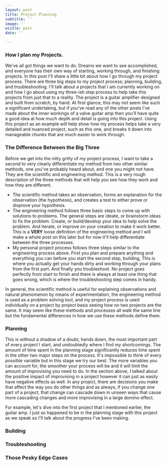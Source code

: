 ```yaml
---
layout: post
title: Project Planning
subtitle: ''
image: ''
wizzle: post
date: ''

---
```

### How I plan my Projects.

We've all got things we want to do. Dreams we want to see accomplished, and everyone has their own way of starting, working through, and finishing projects. In this post I'll share a little bit about how I go through my project process.  There are three big steps to my project process; planning, building, and troubleshooting. I'll talk about a projects that I am currently working on and how I go about using my three-ish step process to help take this projects from just that to a reality. The project is a guitar amplifier designed and built from scratch, by hand. At first glance, this may not seem like such a significant undertaking, but if you've read any of the other posts I've made about the inner workings of a valve guitar amp then you'll have quite a good idea at how much depth and detail is going into this project. Using this project as an example will help show how my process helps take a very detailed and nuanced project, such as this one, and breaks it down into manageable chunks that are much easier to work through.

### The Difference Between the Big Three

Before we get into the nitty gritty of my project process, I want to take a second to very clearly differentiate my method from two other similar methods, one you've probably heard about, and one you might not have. They are the scientific and engineering method. This is a very rough description of the three methods that will help you see how they work and how they are different.

* The scientific method takes an observation, forms an explanation for the observation (the hypothesis), and creates a test to either prove or disprove your hypothesis.
* The engineering method follows three basic steps to come up with solutions to problems. The general steps are ideate, or brainstorm ideas to fix the problem. Create, or build/develop your idea to help solve the problem. And iterate, or improve on your creation to make it work better. This is a **VERY** loose definition of the engineering method and I will make a whole post on this later but for now it'll help differentiate between the three processes.
* My personal project process follows three steps similar to the engineering process above. First you plan and prepare anything and everything you can before you start the second step, building, This is where you actually get your hands dirty and working through your plans from the first part. And finally you troubleshoot. No project goes perfectly from start to finish and there is always at least one thing that goes wrong, which is where the troubleshooting step comes in handy.

In general, the scientific method is useful for explaining observations and natural phenomenon by means of experimentation, the engineering method is used as a problem solving tool, and my project process is used individually on a project by project basis seeing how no two projects are the same. It may seem like these methods and processes all walk the same line but the fundamental differences in how we use these methods define them.

### Planning

This is without a shadow of a doubt, hands down, the most important part of every project I start, and undoubtedly where I find my shortcomings. The amount of time spent in the planning stage significantly reduces time spent in the other two major steps on the process. It's impossible to think of every possible variable but in this stage we try our best. The more variables you can account for, the smoother your process will be and it will limit the amount of improvising you need to do. In the section above, I talked about the positive impact of improvising in a project however it can just as easily have negative effects as well. In any project, there are decisions you make that affect the way you do other things and as always, if you change one part of a project, that change can cascade down in unseen ways that cause more cascading changes and more improvising in a large domino effect. 

For example, let's dive into the first project that I mentioned earlier, the guitar amp. I just so happened to be in the planning stage with this project as we speak so I'll talk about the progress I've been making. 

### Building

### Troubleshooting

### Those Pesky Edge Cases